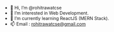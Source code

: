 - 👋 Hi, I’m @rohitrawatcse
- 👀 I’m interested in Web Development.
- 🌱 I’m currently learning ReactJS (MERN Stack).
- 📫 Email : rohitrawatcse@gmail.com

<!---
rohitrawatcse/rohitrawatcse is a ✨ special ✨ repository because its `README.md` (this file) appears on your GitHub profile.
You can click the Preview link to take a look at your changes.
--->
